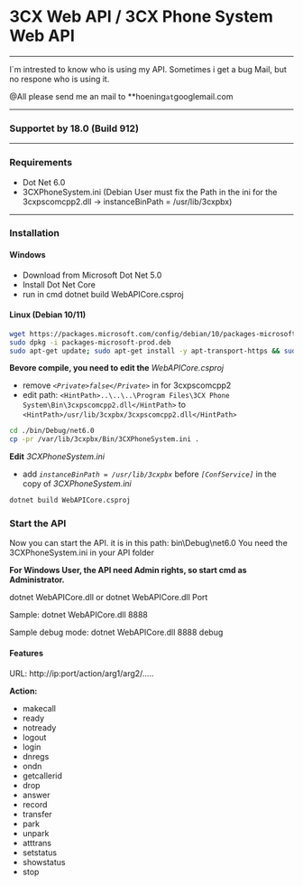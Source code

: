 # 3CX Web API / 3CX Phone System Web API 

------------

I´m intrested to know who is using my API.
Sometimes i get a bug Mail, but no respone who is using it.

@All please send me an mail to **hoening`at`googlemail.com

------------

### Supportet by 18.0 (Build 912)

------------


### Requirements
- Dot Net 6.0
- 3CXPhoneSystem.ini (Debian User must fix the Path in the ini for the 3cxpscomcpp2.dll ->  instanceBinPath = /usr/lib/3cxpbx)

------------


### Installation

#### Windows

- Download from Microsoft Dot Net 5.0
- Install Dot Net Core
- run in cmd dotnet build WebAPICore.csproj

#### Linux (Debian 10/11)

```bash
wget https://packages.microsoft.com/config/debian/10/packages-microsoft-prod.deb -O packages-microsoft-prod.deb
sudo dpkg -i packages-microsoft-prod.deb
sudo apt-get update; sudo apt-get install -y apt-transport-https && sudo apt-get update && sudo apt-get install -y dotnet-sdk-6.0
```

**Bevore compile, you need to edit the**  *WebAPICore.csproj*
- remove *`<Private>false</Private>`* in <ItemGroup> for 3cxpscomcpp2
- edit path: `<HintPath>..\..\..\Program Files\3CX Phone System\Bin\3cxpscomcpp2.dll</HintPath>` to `<HintPath>/usr/lib/3cxpbx/3cxpscomcpp2.dll</HintPath>` 

```bash
cd ./bin/Debug/net6.0
cp -pr /var/lib/3cxpbx/Bin/3CXPhoneSystem.ini .
```

**Edit**  *3CXPhoneSystem.ini*
- add *`instanceBinPath = /usr/lib/3cxpbx`* before *`[ConfService]`* in the copy of *3CXPhoneSystem.ini*

```bash
dotnet build WebAPICore.csproj
```


### Start the API
Now you can start the API.
it is in this path: bin\Debug\net6.0
You need the 3CXPhoneSystem.ini in your API folder

**For Windows User, the API need Admin rights, so start cmd as Administrator.**

dotnet WebAPICore.dll 
or 
dotnet WebAPICore.dll Port

Sample: dotnet WebAPICore.dll 8888

Sample debug mode: dotnet WebAPICore.dll 8888 debug

#### Features
URL: http://ip:port/action/arg1/arg2/.....

**Action:**
- makecall
- ready
- notready
- logout
- login
- dnregs
- ondn
- getcallerid
- drop
- answer
- record
- transfer
- park
- unpark
- atttrans
- setstatus
- showstatus
- stop

